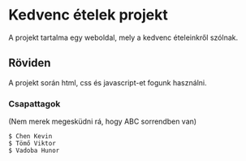 # Kedvenc ételek projekt

A projekt tartalma egy weboldal, mely a kedvenc ételeinkről szólnak.

## Röviden

A projekt során html, css és javascript-et fogunk használni. 

### Csapattagok

(Nem merek megesküdni rá, hogy ABC sorrendben van)

```
$ Chen Kevin
$ Tömő Viktor
$ Vadoba Hunor
```
